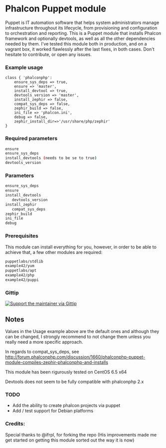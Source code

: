 # Phalcon Puppet module

Puppet is IT automation software that helps system administrators manage infrastructure throughout its lifecycle, from provisioning and configuration to orchestration and reporting. This is a Puppet module that installs Phalcon framework and optionally devtools, as well as all the other dependencies needed by them. I've tested this module both in production, and on a vagrant box, it worked flawlessly after the last fixes, in both cases. Don't hesitate 
to contribute, or open any issues.

### Example usage
    
```puppet
class { 'phalconphp':
    ensure_sys_deps => true,
    ensure => 'master', 
    install_devtool => true,
    devtools_version => 'master',
    install_zephir => false,
    compat_sys_deps => false,
    zephir_build => false,
    ini_file => 'phalcon.ini',
    debug => false,
    zephir_install_dir=>'/usr/share/php/zephir'
}
```    
    
### Required parameters

```bash
ensure
ensure_sys_deps
install_devtools (needs to be se to true)
devtools_version
```

### Parameters

```bash
ensure_sys_deps
ensure 
install_devtools
   devtools_version
install_zephir
   compat_sys_deps
zephir_build
ini_file
debug
```

### Prerequisites

This module can install everything for you, however, in order to be able to achieve that, a few other modules are required:

```bash
puppetlabs/stdlib
example42/yum 
puppetlabs/apt
example42/php 
example42/puppi
```

### Gittip

[![Support the maintainer via Gittip](https://rawgithub.com/twolfson/gittip-badge/0.2.0/dist/gittip.png)](https://www.gittip.com/pennycoders/)

## Notes
 
Values in the Usage example above are the default ones and although they can be changed, I strongly recommend to not change them unless you really need a more specific approach.
    
In regards to compat_sys_deps, see http://forum.phalconphp.com/discussion/1660/phalconphp-puppet-module-compiles-zephir-phalconphp-and-installs
    
This module has been rigurously tested on CentOS 6.5 x64
    
Devtools does not seem to be fully compatible with phalconphp 2.x
    
### TODO
    
* Add the ability to create phalcon projects via puppet
* Add / test support for Debian platforms
    
### Credits: ###

Special thanks to @ifrpl, for forking the repo (His improvements made me get started on getting this module sorted out the way it is now)